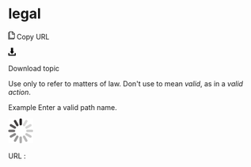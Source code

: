 # legal

![Copy URL](media/legal/Copy.png)
Copy URL

![Download](media/legal/Download.png)

Download topic

Use only to refer to matters of law. Don't use to mean *valid*, as in a *valid action*.

Example Enter a valid path name. 

![In progress](media/legal/activity-large.gif)

URL :
